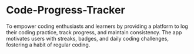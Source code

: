 # Code-Progress-Tracker
To empower coding enthusiasts and learners by providing a platform to log their coding practice, track progress, and maintain consistency. The app motivates users with streaks, badges, and daily coding challenges, fostering a habit of regular coding.
